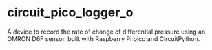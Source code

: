 # circuit_pico_logger_o
A device to record the rate of change of differential pressure using an OMRON D6F sensor, built with Raspberry Pi pico and CircuitPython.
